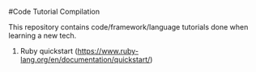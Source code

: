 #Code Tutorial Compilation

This repository contains code/framework/language tutorials done when learning
a new tech.

01. Ruby quickstart (https://www.ruby-lang.org/en/documentation/quickstart/)

